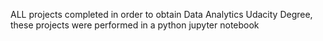 ALL projects completed in order to obtain Data Analytics Udacity Degree, these projects were performed in a python jupyter notebook 
